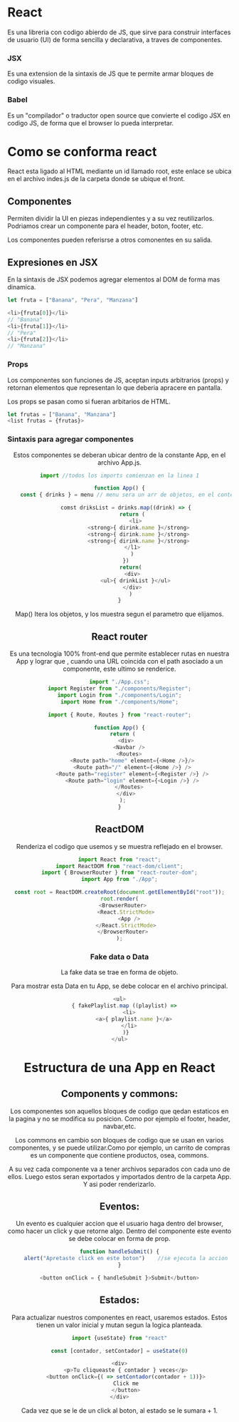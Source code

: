 # **React**

Es una libreria con codigo abierdo de JS, que sirve para construir interfaces de usuario (UI) de forma sencilla y declarativa, a traves de componentes.

### **JSX**

Es una extension de la sintaxis de JS que te permite armar bloques de codigo visuales.

### **Babel**

Es un "compilador" o traductor open source que convierte el codigo JSX en codigo JS, de forma que el browser lo pueda interpretar.

# **Como se conforma react**

React esta ligado al HTML mediante un id llamado root, este enlace se ubica en el archivo indes.js de la carpeta donde se ubique el front.

## **Componentes**

Permiten dividir la UI en piezas independientes y a su vez reutilizarlos.
Podriamos crear un componente para el header, boton, footer, etc.

Los componentes pueden referisrse a otros comonentes en su salida.

## **Expresiones en JSX**

En la sintaxis de JSX podemos agregar elementos al DOM de forma mas dinamica.

``` JavaScript
let fruta = ["Banana", "Pera", "Manzana"]

<li>{fruta[0]}</li> 
// "Banana"
<li>{fruta[1]}</li> 
// "Pera"
<li>{fruta[2]}</li> 
// "Manzana"
```

### **Props**

Los componentes son funciones de JS, aceptan inputs arbitrarios (props) y retornan elementos que representan lo que deberia apracere en pantalla.

Los props se pasan como si fueran arbitarios de HTML.

``` JavaScript
let frutas = ["Banana", "Manzana"]
<list frutas = {frutas}>
```

### **Sintaxis para agregar componentes**

<Header />

Estos componentes se deberan ubicar dentro de la constante App,  en el archivo App.js.

``` JavaScript
import //todos los imports comienzan en la linea 1

function App() {
    const { drinks } = menu // menu sera un arr de objetos, en el contendra drinks

    comst driksList = drinks.map((drink) => {
        return (
          <li>
            <strong>{ dirink.name }</strong>
            <strong>{ dirink.name }</strong>
            <strong>{ dirink.name }</strong>
          </l1>  
        )
    })
       return(
        <div>
          <ul>{ drinkList }</ul>
        </div>
       )
}
```

Map() Itera los objetos, y los muestra segun el parametro que elijamos.

## **React router**

Es una tecnologia 100% front-end que permite establecer rutas en nuestra App y lograr que , cuando una URL coincida con el path asociado a un componente, este ultimo se renderice.

``` JavaScript
import "./App.css";
import Register from "./components/Register";
import Login from "./components/Login";
import Home from "./components/Home";

import { Route, Routes } from "react-router";

function App() {
  return (
    <div>
      <Navbar />
      <Routes>
        <Route path="home" element={<Home />}/>
        <Route path="/" element={<Home />} />
        <Route path="register" element={<Register />} />
        <Route path="login" element={<Login />} />
      </Routes>
    </div>
  );
}
```

## **ReactDOM**

Renderiza el codigo que usemos y se muestra reflejado en el browser.

``` JavaScript
import React from "react";
import ReactDOM from "react-dom/client";
import { BrowserRouter } from "react-router-dom";
import App from "./App";

const root = ReactDOM.createRoot(document.getElementById("root"));
root.render(
  <BrowserRouter>
    <React.StrictMode>
      <App />
    </React.StrictMode>
  </BrowserRouter>
);
```

### **Fake data o Data**

La fake data se trae en forma de objeto.

Para mostrar esta Data en tu App, se debe colocar en el archivo principal.

``` JavaScript
<ul>
    { fakePlaylist.map ((playlist) => 
      <li>
         <a>{ playlist.name }</a>
      </li>
    )}
</ul>
```

# **Estructura de una App en React**

## **Components y commons:**

Los componentes son aquellos bloques de codigo que qedan estaticos en la pagina y no se modifica su posicion. Como por ejemplo el footer, header, navbar,etc.

Los commons en cambio son bloques de codigo que se usan en varios componentes, y se puede utilizar.Como por ejemplo, un carrito de compras es un componente que contiene productos, osea, commons.

A su vez cada componente va a tener archivos separados con cada uno de ellos. Luego estos seran exportados y importados dentro de la carpeta App. Y asi poder renderizarlo.

## **Eventos:**

Un evento es cualquier accion que el usuario haga dentro del browser, como hacer un click y que retorne algo.
Dentro del componente este evento se debe colocar en forma de prop.

``` JavaScript
function handleSubmit() {
    alert("Apretaste click en este boton")    //se ejecuta la accion
}

<button onClick = { handleSubmit }>Submit</button>
```

## **Estados:**

Para actualizar nuestros componentes en react, usaremos estados. Estos tienen un valor inicial y mutan segun la logica planteada.

``` JavaScript
import {useState} from "react"

const [contador, setContador] = useState(0)

<div>
    <p>Tu cliqueaste { contador } veces</p>
    <button onClick={( => setContador(contador + 1))}>
    Click me
    </button>
</div>
```

Cada vez que se le de un click al boton, al estado se le sumara + 1.
